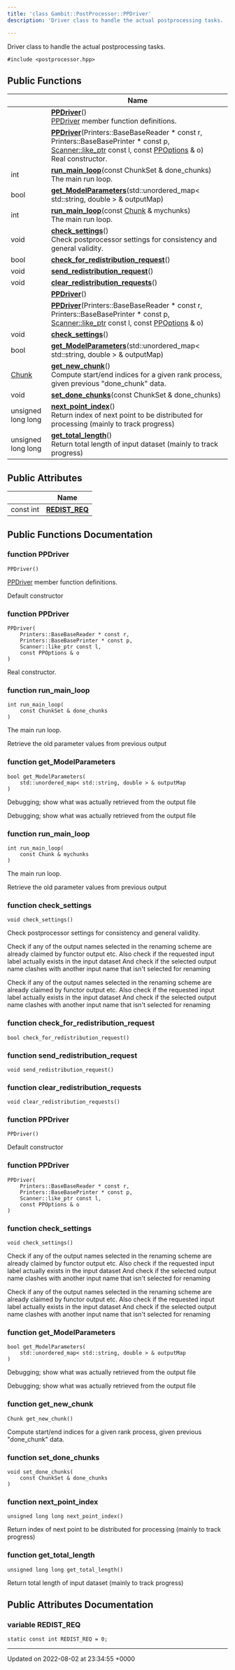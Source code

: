 ```yaml
---
title: 'class Gambit::PostProcessor::PPDriver'
description: 'Driver class to handle the actual postprocessing tasks. '

---
```









Driver class to handle the actual postprocessing tasks. 


`#include <postprocessor.hpp>`

## Public Functions

|                | Name           |
| -------------- | -------------- |
| | **[PPDriver](/documentation/code/darkbit_development/classes/classgambit_1_1postprocessor_1_1ppdriver/#function-ppdriver)**()<br>[PPDriver](/documentation/code/darkbit_development/classes/classgambit_1_1postprocessor_1_1ppdriver/) member function definitions.  |
| | **[PPDriver](/documentation/code/darkbit_development/classes/classgambit_1_1postprocessor_1_1ppdriver/#function-ppdriver)**(Printers::BaseBaseReader * const r, Printers::BaseBasePrinter * const p, [Scanner::like_ptr](/documentation/code/darkbit_development/classes/classgambit_1_1scanner_1_1like__ptr/) const l, const [PPOptions](/documentation/code/darkbit_development/classes/structgambit_1_1postprocessor_1_1ppoptions/) & o)<br>Real constructor.  |
| int | **[run_main_loop](/documentation/code/darkbit_development/classes/classgambit_1_1postprocessor_1_1ppdriver/#function-run-main-loop)**(const ChunkSet & done_chunks)<br>The main run loop.  |
| bool | **[get_ModelParameters](/documentation/code/darkbit_development/classes/classgambit_1_1postprocessor_1_1ppdriver/#function-get-modelparameters)**(std::unordered_map< std::string, double > & outputMap) |
| int | **[run_main_loop](/documentation/code/darkbit_development/classes/classgambit_1_1postprocessor_1_1ppdriver/#function-run-main-loop)**(const [Chunk](/documentation/code/darkbit_development/classes/structchunk/) & mychunks)<br>The main run loop.  |
| void | **[check_settings](/documentation/code/darkbit_development/classes/classgambit_1_1postprocessor_1_1ppdriver/#function-check-settings)**()<br>Check postprocessor settings for consistency and general validity.  |
| bool | **[check_for_redistribution_request](/documentation/code/darkbit_development/classes/classgambit_1_1postprocessor_1_1ppdriver/#function-check-for-redistribution-request)**() |
| void | **[send_redistribution_request](/documentation/code/darkbit_development/classes/classgambit_1_1postprocessor_1_1ppdriver/#function-send-redistribution-request)**() |
| void | **[clear_redistribution_requests](/documentation/code/darkbit_development/classes/classgambit_1_1postprocessor_1_1ppdriver/#function-clear-redistribution-requests)**() |
| | **[PPDriver](/documentation/code/darkbit_development/classes/classgambit_1_1postprocessor_1_1ppdriver/#function-ppdriver)**() |
| | **[PPDriver](/documentation/code/darkbit_development/classes/classgambit_1_1postprocessor_1_1ppdriver/#function-ppdriver)**(Printers::BaseBaseReader * const r, Printers::BaseBasePrinter * const p, [Scanner::like_ptr](/documentation/code/darkbit_development/classes/classgambit_1_1scanner_1_1like__ptr/) const l, const [PPOptions](/documentation/code/darkbit_development/classes/structgambit_1_1postprocessor_1_1ppoptions/) & o) |
| void | **[check_settings](/documentation/code/darkbit_development/classes/classgambit_1_1postprocessor_1_1ppdriver/#function-check-settings)**() |
| bool | **[get_ModelParameters](/documentation/code/darkbit_development/classes/classgambit_1_1postprocessor_1_1ppdriver/#function-get-modelparameters)**(std::unordered_map< std::string, double > & outputMap) |
| [Chunk](/documentation/code/darkbit_development/classes/structchunk/) | **[get_new_chunk](/documentation/code/darkbit_development/classes/classgambit_1_1postprocessor_1_1ppdriver/#function-get-new-chunk)**()<br>Compute start/end indices for a given rank process, given previous "done_chunk" data.  |
| void | **[set_done_chunks](/documentation/code/darkbit_development/classes/classgambit_1_1postprocessor_1_1ppdriver/#function-set-done-chunks)**(const ChunkSet & done_chunks) |
| unsigned long long | **[next_point_index](/documentation/code/darkbit_development/classes/classgambit_1_1postprocessor_1_1ppdriver/#function-next-point-index)**()<br>Return index of next point to be distributed for processing (mainly to track progress)  |
| unsigned long long | **[get_total_length](/documentation/code/darkbit_development/classes/classgambit_1_1postprocessor_1_1ppdriver/#function-get-total-length)**()<br>Return total length of input dataset (mainly to track progress)  |

## Public Attributes

|                | Name           |
| -------------- | -------------- |
| const int | **[REDIST_REQ](/documentation/code/darkbit_development/classes/classgambit_1_1postprocessor_1_1ppdriver/#variable-redist-req)**  |

## Public Functions Documentation

### function PPDriver

```
PPDriver()
```

[PPDriver](/documentation/code/darkbit_development/classes/classgambit_1_1postprocessor_1_1ppdriver/) member function definitions. 

Default constructor 


### function PPDriver

```
PPDriver(
    Printers::BaseBaseReader * const r,
    Printers::BaseBasePrinter * const p,
    Scanner::like_ptr const l,
    const PPOptions & o
)
```

Real constructor. 

### function run_main_loop

```
int run_main_loop(
    const ChunkSet & done_chunks
)
```

The main run loop. 

Retrieve the old parameter values from previous output


### function get_ModelParameters

```
bool get_ModelParameters(
    std::unordered_map< std::string, double > & outputMap
)
```


Debugging; show what was actually retrieved from the output file

Debugging; show what was actually retrieved from the output file


### function run_main_loop

```
int run_main_loop(
    const Chunk & mychunks
)
```

The main run loop. 

Retrieve the old parameter values from previous output


### function check_settings

```
void check_settings()
```

Check postprocessor settings for consistency and general validity. 

Check if any of the output names selected in the renaming scheme are already claimed by functor output etc. Also check if the requested input label actually exists in the input dataset And check if the selected output name clashes with another input name that isn't selected for renaming

Check if any of the output names selected in the renaming scheme are already claimed by functor output etc. Also check if the requested input label actually exists in the input dataset And check if the selected output name clashes with another input name that isn't selected for renaming


### function check_for_redistribution_request

```
bool check_for_redistribution_request()
```


### function send_redistribution_request

```
void send_redistribution_request()
```


### function clear_redistribution_requests

```
void clear_redistribution_requests()
```


### function PPDriver

```
PPDriver()
```


Default constructor 


### function PPDriver

```
PPDriver(
    Printers::BaseBaseReader * const r,
    Printers::BaseBasePrinter * const p,
    Scanner::like_ptr const l,
    const PPOptions & o
)
```


### function check_settings

```
void check_settings()
```


Check if any of the output names selected in the renaming scheme are already claimed by functor output etc. Also check if the requested input label actually exists in the input dataset And check if the selected output name clashes with another input name that isn't selected for renaming

Check if any of the output names selected in the renaming scheme are already claimed by functor output etc. Also check if the requested input label actually exists in the input dataset And check if the selected output name clashes with another input name that isn't selected for renaming


### function get_ModelParameters

```
bool get_ModelParameters(
    std::unordered_map< std::string, double > & outputMap
)
```


Debugging; show what was actually retrieved from the output file

Debugging; show what was actually retrieved from the output file


### function get_new_chunk

```
Chunk get_new_chunk()
```

Compute start/end indices for a given rank process, given previous "done_chunk" data. 

### function set_done_chunks

```
void set_done_chunks(
    const ChunkSet & done_chunks
)
```


### function next_point_index

```
unsigned long long next_point_index()
```

Return index of next point to be distributed for processing (mainly to track progress) 

### function get_total_length

```
unsigned long long get_total_length()
```

Return total length of input dataset (mainly to track progress) 

## Public Attributes Documentation

### variable REDIST_REQ

```
static const int REDIST_REQ = 0;
```


-------------------------------

Updated on 2022-08-02 at 23:34:55 +0000
